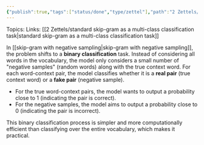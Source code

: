 ```yaml
---
{"publish":true,"tags":["status/done","type/zettel"],"path":"2 Zettels/skip-gram with negative sampling as a binary classification task.md","permalink":"/2-zettels/skip-gram-with-negative-sampling-as-a-binary-classification-task/","PassFrontmatter":true}
---
```



Topics: 
Links: [[2 Zettels/standard skip-gram as a multi-class classification task\|standard skip-gram as a multi-class classification task]]

In [[skip-gram with negative sampling\|skip-gram with negative sampling]], the problem shifts to a **binary classification** task. Instead of considering all words in the vocabulary, the model only considers a small number of "negative samples" (random words) along with the true context word. For each word-context pair, the model classifies whether it is a **real pair** (true context word) or a **fake pair** (negative sample).

- For the true word-context pairs, the model wants to output a probability close to 1 (indicating the pair is correct).
- For the negative samples, the model aims to output a probability close to 0 (indicating the pair is incorrect).

This binary classification process is simpler and more computationally efficient than classifying over the entire vocabulary, which makes it practical.